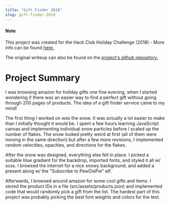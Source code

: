 ```yaml
---
title: "Gift Finder 2018"
slug: gift-finder-2018
---
```

#### Note
This project was created for the Hack Club Holiday Challenge (2018) - More info can be found [here.](https://hackclub.com/challenge)

The original writeup can also be found on the [project's github repository.](https://github.com/CF12/hack-club-competition-2018)

# Project Summary
I was browsing amazon for holiday gifts one fine evening, when I started wondering if there was an easier way to find a perfect gift without going through 200 pages of products. The idea of a gift finder service came to my mind!

The first thing I worked on was the snow. It was actually a lot easier to make than I initially thought it would be. I spent a few hours
learning JavaScript canvas and implementing individual snow particles before I scaled up the number of flakes.
The snow looked pretty weird at first (all of them were moving in the same direction) but after a few more revisions, I
implemented random velocities, opacities, and directions for the flakes.

After the snow was designed, everything else fell in place. I picked a suitable blue gradient for the backdrop, imported fonts, and styled it all w/ scss. I browsed the internet for a nice snowy background, and added a present along w/ the "Subscribe to PewDiePie" elf.

Afterwards, I browsed around amazon for some cool gifts and items. I stored the product IDs in a file (src/assets/products.json) and implemented code that would randomly pick a gift from the list. The hardest part of this project was probably picking the best font weights and colors for the text.